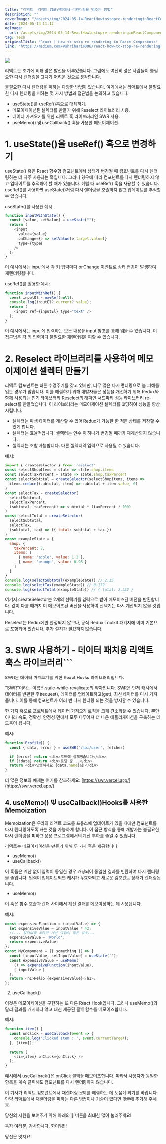```yaml
---
title: "리액트  리액트 컴포넌트에서 리렌더링을 멈추는 방법"
description: ""
coverImage: "/assets/img/2024-05-14-ReactHowtostopre-renderinginReactComponents_0.png"
date: 2024-05-14 11:12
ogImage: 
  url: /assets/img/2024-05-14-ReactHowtostopre-renderinginReactComponents_0.png
tag: Tech
originalTitle: "React | How to stop re-rendering in React Components"
link: "https://medium.com/@shriharim006/react-how-to-stop-re-rendering-in-react-components-bab286f13d33"
---
```



<img src="/assets/img/2024-05-14-ReactHowtostopre-renderinginReactComponents_0.png" />

리액트는 초기에 비해 많은 발전을 이루었습니다. 그럼에도 여전히 많은 사람들이 불필요한 다시 렌더링을 고치기 어려운 것으로 생각합니다.

불필요한 다시 렌더링을 피하는 다양한 방법이 있습니다. 여기에서는 리액트에서 불필요한 다시 렌더링을 피하는 몇 가지 방법과 접근법을 논의하고 있습니다.

- useState()를 useRef()훅으로 대체하기.
- 메모이제이션된 셀렉터를 만들기 위해 Reselect 라이브러리 사용.
- 데이터 가져오기를 위한 리액트 훅 라이브러리인 SWR 사용.
- useMemo() 및 useCallback() 훅을 사용한 메모이제이션.



# 1. useState()을 useRef() 훅으로 변경하기

useState() 훅은 React 함수형 컴포넌트에서 상태가 변경될 때 컴포넌트를 다시 렌더링하는 데 자주 사용되는 훅입니다. 그러나 경우에 따라 컴포넌트를 다시 렌더링하지 않고 업데이트를 추적해야 할 때가 있습니다. 이럴 때 useRef() 훅을 사용할 수 있습니다. useRef()를 사용하면 useState()처럼 다시 렌더링을 호출하지 않고 업데이트를 추적할 수 있습니다.

useState()를 사용한 예시:

```js
function inputWithState() {
  const [value, setValue] = useState("");
  return (
    <input 
      value={value} 
      onChange={e => setValue(e.target.value)} 
      type={type} 
    />
  );
}
```



이 예시에서는 input에서 각 키 입력마다 onChange 이벤트로 상태 변경이 발생하여 재렌더링됩니다.

useRef()를 활용한 예시:

```js
function inputWithRef() {
  const inputEl = useRef(null);
  console.log(inputEl?.current?.value);
  return (
    <input ref={inputEl} type="text" />
  );
}
```

이 예시에서는 input에 입력하는 모든 내용을 input 참조를 통해 읽을 수 있습니다. 이 접근법은 각 키 입력마다 불필요한 재렌더링을 피할 수 있습니다.



# 2. Reselect 라이브러리를 사용하여 메모이제이션 셀렉터 만들기

리액트 컴포넌트는 빠른 수명주기를 갖고 있지만, 너무 많은 다시 렌더링으로 늘 피해를 입는 경우가 많습니다. 이를 해결하기 위해 개발자들은 성능을 개선하기 위해 Redux와 함께 사용되는 인기 라이브러리 Reselect의 래퍼인 서드파티 성능 라이브러리 re-select를 만들었습니다. 이 라이브러리는 메모이제이션 셀렉터를 코딩하여 성능을 향상시킵니다.

- 셀렉터는 파생 데이터를 계산할 수 있어 Redux가 가능한 한 적은 상태를 저장할 수 있게 합니다.
- 셀렉터는 효율적입니다. 셀렉터는 인수 중 하나가 변경될 때까지 재계산되지 않습니다.
- 셀렉터는 조합 가능합니다. 다른 셀렉터의 입력으로 사용될 수 있습니다.

예시:



```js
import { createSelector } from 'reselect'
const selectShopItems = state => state.shop.items
const selectTaxPercent = state => state.shop.taxPercent
const selectSubtotal = createSelector(selectShopItems, items =>
  items.reduce((subtotal, item) => subtotal + item.value, 0)
)
const selectTax = createSelector(
  selectSubtotal,
  selectTaxPercent,
  (subtotal, taxPercent) => subtotal * (taxPercent / 100)
)
const selectTotal = createSelector(
  selectSubtotal,
  selectTax,
  (subtotal, tax) => ({ total: subtotal + tax })
)
const exampleState = {
  shop: {
    taxPercent: 8,
    items: [
      { name: 'apple', value: 1.2 },
      { name: 'orange', value: 0.95 }
    ]
  }
}
console.log(selectSubtotal(exampleState)) // 2.15
console.log(selectTax(exampleState)) // 0.172
console.log(selectTotal(exampleState)) // { total: 2.322 }
```

여기서 createSelector는 2개의 선택기를 입력으로 받아 메모이즈된 버전을 반환합니다. 값이 다를 때까지 이 메모이즈된 버전을 사용하여 선택기는 다시 계산되지 않을 것입니다.

Reselect는 Redux에만 한정되지 않으나, 공식 Redux Toolkit 패키지에 이미 기본으로 포함되어 있습니다. 추가 설치가 필요하지 않습니다.

# 3. SWR 사용하기 - 데이터 패치용 리액트 훅스 라이브러리```



SWR은 데이터 가져오기를 위한 React Hooks 라이브러리입니다.

"SWR"이라는 이름은 stale-while-revalidate의 약자입니다. SWR은 먼저 캐시에서 데이터를 반환한 후(request), 데이터를 업데이트하고(get), 최신 데이터를 다시 가져옵니다. 이를 통해 컴포넌트가 여러 번 다시 렌더링 되는 것을 방지할 수 있습니다.

한 가지 훅으로 프로젝트에서 데이터 가져오기 로직을 크게 간소화할 수 있습니다. 뿐만 아니라 속도, 정확성, 안정성 면에서 모두 다루어져 더 나은 애플리케이션을 구축하는 데 도움이 됩니다.

예시:



```js
function Profile() {
  const { data, error } = useSWR('/api/user', fetcher)

  if (error) return <div>로드에 실패했습니다</div>
  if (!data) return <div>로딩 중...</div>
  return <div>안녕하세요 {data.name}님!</div>
}
```

더 많은 정보와 예제는 여기를 참조하세요: [https://swr.vercel.app/](https://swr.vercel.app/)

## 4. useMemo() 및 useCallback()Hooks를 사용한 Memoization

Memoization은 우리의 리액트 코드를 프롭스에 업데이트가 있을 때에만 컴포넌트를 다시 렌더링하도록 하는 것을 가능하게 합니다. 이 접근 방식을 통해 개발자는 불필요한 다시 렌더링을 피하고 응용 프로그램에서의 계산 부하를 줄일 수 있습니다.




리액트는 메모이제이션을 만들기 위해 두 가지 훅을 제공합니다:

- useMemo()
- useCallback()

이 훅들은 계산 없이 입력이 동일한 경우 캐싱되어 동일한 결과를 반환하여 다시 렌더링을 줄입니다. 입력이 업데이트되면 캐시가 무효화되고 새로운 컴포넌트 상태가 렌더링됩니다.

- useMemo()



이 훅은 함수 호출과 렌더 사이에서 계산 결과를 메모이징하는 데 사용됩니다.

예시:

```js
const expensiveFunction = (inputValue) => {
  let expensiveValue = inputValue * 42;
  //... 입력값을 포함한 계산 작업이 많은 경우...
  expensiveValue = 'World';
  return expensiveValue;
};
const MyComponent = ({ something }) => {
  const [inputValue, setInputValue] = useState('');  
  const expensiveValue = useMemo(
    () => expensiveFunction(inputValue), 
    [ inputValue ]
  );  
  return <h1>Hello {expensiveValue}</h1>;
};
```

2. useCallback()



이것은 메모이제이션을 구현하는 또 다른 React Hook입니다. 그러나 useMemo()와 달리 결과를 캐시하지 않고 대신 제공된 콜백 함수를 메모이즈합니다.

예시:

```js
function item() {
  const onClick = useCallback(event => {
    console.log('Clicked Item : ', event.currentTarget);
  }, [item]);
  
  return (
    <li={item} onClick={onClick} />
  );
}
```

예시에서 useCallback()은 onClick 콜백을 메모이즈합니다. 따라서 사용자가 동일한 항목을 계속 클릭해도 컴포넌트를 다시 렌더링하지 않습니다.



이 기사가 리액트 컴포넌트에서 재랜더링 문제를 해결하는 데 도움이 되기를 바랍니다. 만약 리액트에서 재랜더링을 피하는 다른 방법이나 기술이 있다면 댓글에 추가해 주세요.

당신의 지원을 보여주기 위해 아래의 👏 버튼을 최대한 많이 눌러주세요!

독자 여러분, 감사합니다. 화이팅!!!

당신은 멋져요!